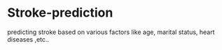 # Stroke-prediction
predicting stroke based on various factors like age, marital status, heart diseases ,etc..
